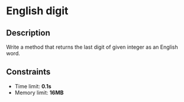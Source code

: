 # English digit

## Description
Write a method that returns the last digit of given integer as an English word.

## Constraints
- Time limit: **0.1s**
- Memory limit: **16MB**
